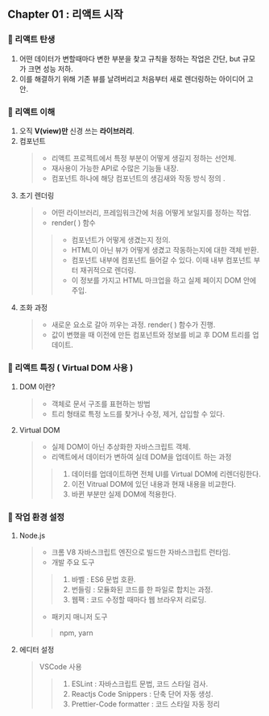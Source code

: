 ## Chapter 01 : 리액트 시작

### 🎯 리액트 탄생

1. 어떤 데이터가 변할때마다 변한 부분을 찾고 규칙을 정하는 작업은 간단, but 규모가 크면 성능 저하.
2. 이를 해결하기 위해 기존 뷰를 날려버리고 처음부터 새로 렌더링하는 아이디어 고안.

### 🎯 리액트 이해

1. 오직 **V(view)만** 신경 쓰는 **라이브러리**.
2. 컴포넌트
   > - 리액트 프로젝트에서 특정 부분이 어떻게 생길지 정하는 선언체.
   > - 재사용이 가능한 API로 수많은 기능들 내장.
   > - 컴포넌트 하나에 해당 컴포넌트의 생김새와 작동 방식 정의 .
3. 초기 렌더링
   > - 어떤 라이브러리, 프레임워크간에 처음 어떻게 보일지를 정하는 작업.
   > - render( ) 함수
   >
   > > - 컴포넌트가 어떻게 생겼는지 정의.
   > > - HTML이 아닌 뷰가 어떻게 생겼고 작동하는지에 대한 객체 반환.
   > > - 컴포넌트 내부에 컴포넌트 들어갈 수 있다. 이때 내부 컴포넌트 부터 재귀적으로 렌더링.
   > > - 이 정보를 가지고 HTML 마크업을 하고 실제 페이지 DOM 안에 주입.
4. 조화 과정
   > - 새로운 요소로 갈아 끼우는 과정. render( ) 함수가 진행.
   > - 값이 변했을 때 이전에 만든 컴포넌트와 정보를 비교 후 DOM 트리를 업데이트.

### 🎯 리액트 특징 ( Virtual DOM 사용 )

1. DOM 이란?
   > - 객체로 문서 구조를 표현하는 방법
   > - 트리 형태로 특정 노드를 찾거나 수정, 제거, 삽입할 수 있다.
2. Virtual DOM
   > - 실제 DOM이 아닌 추상화한 자바스크립트 객체.
   > - 리액트에서 데이터가 변하여 실데 DOM을 업데이트 하는 과정
   >
   > > 1. 데이터를 업데이트하면 전체 UI를 Virtual DOM에 리렌더링한다.
   > > 2. 이전 Vitrual DOM에 있던 내용과 현재 내용을 비교한다.
   > > 3. 바뀐 부분만 실제 DOM에 적용한다.

### 🎯 작업 환경 설정

1. Node.js
   > - 크롬 V8 자바스크립트 엔진으로 빌드한 자바스크립트 런타임.
   > - 개발 주요 도구
   >
   > > 1. 바벨 : ES6 문법 호환.
   > > 2. 번들링 : 모듈화된 코드를 한 파일로 합치는 과정.
   > > 3. 웹팩 : 코드 수정할 때마다 웹 브라우저 리로딩.
   >
   > - 패키지 매니저 도구
   >
   > > npm, yarn
2. 에디터 설정
   > VSCode 사용
   >
   > > 1. ESLint : 자바스크립트 문법, 코드 스타일 검사.
   > > 2. Reactjs Code Snippers : 단축 단어 자동 생성.
   > > 3. Prettier-Code formatter : 코드 스타일 자동 정리
